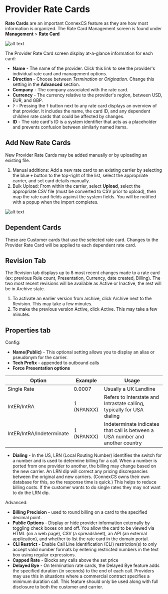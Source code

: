 # Provider Rate Cards

**Rate Cards** are an important ConnexCS feature as they are how most information is organized. The Rate Card Management screen is found under **Management** > **Rate Card**

![alt text][provider-card-1] 

The Provider Rate Card screen display at-a-glance information for each card:  

* **Name** - The name of the provider.  Click this link to see the provider's individual rate card and management options.
* **Direction** - Choose between *Termination* or *Origination*.  Change this setting in the **Advanced** section.
* **Company** - The company associated with the rate card. 
* **Currency** - The currency relative to the provider's region, between USD, EUR, and GBP.
* **`?`** - Pressing the **`?`** button next to any rate card displays an overview of that provider.  It includes the name, the card ID, and any dependent children rate cards that could be affected by changes.
* **ID** - The rate card's ID is a system identifier that acts as a placeholder and prevents confusion between similarly named items.

## Add New Rate Cards
New Provider Rate Cards may be added manually or by uploading an existing file. 

1. Manual additions: Add a new rate card to an existing carrier by selecting the blue **`+`** button to the top-right of the list, select the appropriate carrier, and set card details manually. 
2. Bulk Upload: From within the carrier, select **Upload**, select the appropriate CSV file (must be converted to CSV prior to upload), then map the rate card fields against the system fields. You will be notified with a popup when the import completes.

![alt text][provider-card-4] 

## Dependent Cards
These are Customer cards that use the selected rate card. Changes to the Provider Rate Card will be applied to each dependent rate card. 

## Revision Tab 
The Revision tab displays up to 8 most recent changes made to a rate card (ex: previous Rule count, Presentation, Currency, date created, Billing). The two most recent revisions will be available as Active or Inactive, the rest will be in Archive state. 

1. To activate an earlier version from archive, click Archive next to the Revision. This may take a few minutes. 
2. To make the previous version Active, click Active. This may take a few minutes. 

## Properties tab

Config:

* **Name(Public)** - This optional setting allows you to display an alias or pseudonym for the carrier. 
* **Tech Prefix** - appended to outbound calls
* **Force Presentation options** 

|Option|Example|Usage|
| --- | --- | --- |
|Single Rate|0.0007|Usually a UK Landline|
|IntER/IntRA|1 (NPANXX)|Refers to Interstate and Intrastate calling, typically for USA dialing|
|IntER/IntRA/Indeterminate|1 (NPANXX)|Indeterminate indicates that call is between a USA number and another country|

* **Dialing** - In the US, LRN (Local Routing Number) identifies the switch for a number and is used to determine billing for a call.  When a number is ported from one provider to another, the billing may change based on the new carrier. An LRN dip will correct any pricing discrepancies between the original and new carriers. (ConnexCS owns their own database for this, so the response time is quick.) This helps to reduce billing costs. If the customer wants to do single rates they may not want to do the LRN dip. 

Advanced:

* **Billing Precision** - used to round billing on a card to the specified decimal point. 
* **Public Options** - Display or hide provider information externally by toggling check boxes on and off.  You allow the card to be viewed via HTML (on a web page), CSV (a spreadsheet), an API (an external application), and whether to list the rate card in the domain portal.
* **CLI Restrict** - Enable Call Line Identification (CLI) restriction(s) to only accept valid number formats by entering restricted numbers in the text box using regular expressions.
* **Capped Rate** - Blocks any calls above the set price
* **Delayed Bye** - On termination rate cards, the Delayed Bye feature adds the specified duration (in seconds) to the end of each call. Providers may use this in situations where a commercial contract specifies a minimum duration call. This feature should only be used along with full disclosure to both the customer and carrier.

[provider-card-1]: /card/img/115.png "provider-card-1"
[provider-card-4]: /card/img/118.png "provider-card-4"
